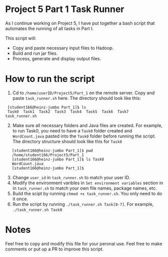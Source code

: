 
# Project 5 Part 1 Task Runner 

As I continue working on Project 5, I have put together a bash script that automates the running of all tasks in Part I.

This script will:
- Copy and paste necessary input files to Hadoop.
- Build and run jar files.
- Process, generate and display output files.

 # How to run the script
 1. Cd to `/home/userID/Project5/Part_1` on the remote server. Copy and paste `task_runner.sh` here. The directory should look like this:
 ```
  [student166@heinz-jumbo Part_1]$ ls
  Task0  Task1  Task2  Task3  Task4  Task5  Task6  Task7  task_runner.sh
 ```
 2. Make sure all necessary folders and Java files are created. For example, to run Task0, you need to have a `Task0` folder created and `WordCount.java` pasted into the `Task0` folder before running the script. The directory structure should look like this for `Task0` 
 ```
    [student166@heinz-jumbo Part_1]$ pwd
    /home/student166/Project5/Part_1
    [student166@heinz-jumbo Part_1]$ ls Task0
    WordCount.java
    [student166@heinz-jumbo Part_1]$
 ```
 3. Change `user_id` in `task_runner.sh` to match your user ID.
 4. Modify the environment varibles in `Set environment variables` section in in `task_runner.sh` to match your own file names, package names, etc.
 5. Build the scipt by running `chmod +x task_runner.sh`. You only need to do it once.
 6. Run the script by running `./task_runner.sh Task[0-7]`. For example, `./task_runner.sh Task0`

 # Notes
 Feel free to copy and modify this file for your peronal use.
 Feel free to make comments or put up a PR to improve this script.
 